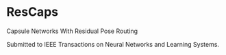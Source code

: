 # ResCaps

Capsule Networks With Residual Pose Routing

Submitted to IEEE Transactions on Neural Networks and Learning Systems.
